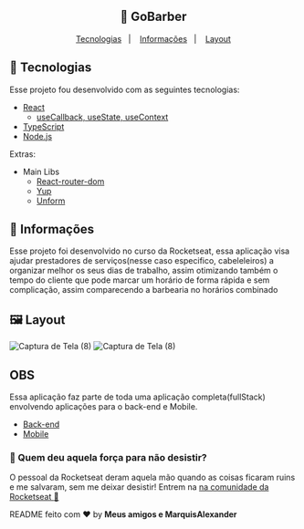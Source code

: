 <h2 align="center">
    🚀 GoBarber
</h2>

<p align="center">
    <a href="#rocket-tecnologias">Tecnologias</a>&nbsp;&nbsp;&nbsp;|&nbsp;&nbsp;&nbsp;
    <a href="#-informações">Informações</a>&nbsp;&nbsp;&nbsp;|&nbsp;&nbsp;&nbsp;
    <a href="#-layout">Layout</a>
</p>

## :rocket: Tecnologias

Esse projeto fou desenvolvido com as seguintes tecnologias:

- [React](https://reactjs.org)
  - [useCallback, useState, useContext](https://pt-br.reactjs.org/docs/hooks-reference.html)
- [TypeScript](https://typescriptlang.org)
- [Node.js](https://nodejs.org/en/)

Extras:

- Main Libs
    - [React-router-dom](https://reactrouter.com/web/guides/quick-start)
    - [Yup](https://www.npmjs.com/package/yup)
    - [Unform](https://unform.dev/)

## 🤔 Informações

Esse projeto foi desenvolvido no curso da Rocketseat, essa aplicação visa ajudar prestadores de serviços(nesse caso especifico, cabeleleiros) a organizar melhor os seus dias de trabalho, assim otimizando também o tempo do cliente que pode marcar um horário de forma rápida e sem complicação, assim comparecendo a barbearia no horários combinado

## 🖼 Layout

![Captura de Tela (8)](https://user-images.githubusercontent.com/51330232/97708449-93fac080-1a97-11eb-9d21-347bc047916d.png)
![Captura de Tela (8)](https://user-images.githubusercontent.com/51330232/97708476-9e1cbf00-1a97-11eb-9caf-2fca91f999a7.png)

## OBS
Essa aplicação faz parte de toda uma aplicação completa(fullStack) envolvendo aplicações para o back-end e Mobile.
  - [Back-end]()
  - [Mobile]()

### :muscle: Quem deu aquela força para não desistir?

O pessoal da Rocketseat deram aquela mão quando as coisas ficaram ruins e me salvaram, sem me deixar desistir!
Entrem na [na comunidade da Rocketseat :rocket:](https://discordapp.com/invite/gCRAFhc)

README feito com ❤️ by **Meus amigos e MarquisAlexander**